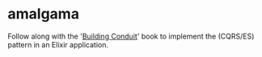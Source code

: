 # amalgama
Follow along with the '[Building Conduit](https://leanpub.com/buildingconduit/read)' book to implement the (CQRS/ES) pattern in an Elixir application.
